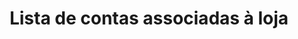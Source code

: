 ---
title: Lista de contas associadas à loja
api:
  file: Duedate.json
  operationId: get_v1-wallets
hidden: false
---